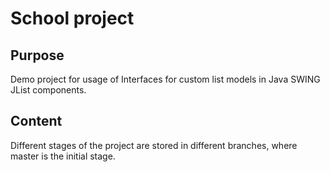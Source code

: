 
# School project

## Purpose
Demo project for usage of Interfaces for custom list models in Java SWING JList components.

## Content
Different stages of the project are stored in different branches, where master is the initial stage.


